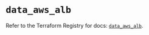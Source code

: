 # `data_aws_alb`

Refer to the Terraform Registry for docs: [`data_aws_alb`](https://registry.terraform.io/providers/hashicorp/aws/6.13.0/docs/data-sources/alb).
